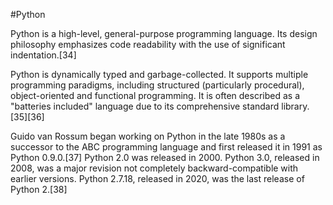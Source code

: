 #Python















Python is a high-level, general-purpose programming language. Its design philosophy emphasizes code readability with the use of significant indentation.[34]















Python is dynamically typed and garbage-collected. It supports multiple programming paradigms, including structured (particularly procedural), object-oriented and functional programming. It is often described as a "batteries included" language due to its comprehensive standard library.[35][36]















Guido van Rossum began working on Python in the late 1980s as a successor to the ABC programming language and first released it in 1991 as Python 0.9.0.[37] Python 2.0 was released in 2000. Python 3.0, released in 2008, was a major revision not completely backward-compatible with earlier versions. Python 2.7.18, released in 2020, was the last release of Python 2.[38]